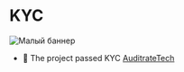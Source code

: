 # KYC
![Малый баннер](https://ukit.com/uploads/s/l/4/j/l4j8wtlqendh/img/full_coQTrMQV.jpg)
- 💠 The project passed KYC [AuditrateTech](https://ukit.com/uploads/s/l/4/j/l4j8wtlqendh/img/full_coQTrMQV.jpg)
